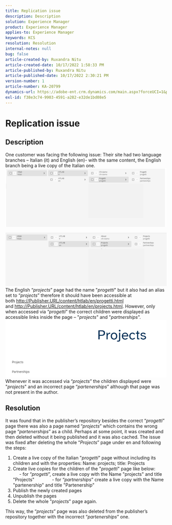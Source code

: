```yaml
---
title: Replication issue
description: Description
solution: Experience Manager
product: Experience Manager
applies-to: Experience Manager
keywords: KCS
resolution: Resolution
internal-notes: null
bug: false
article-created-by: Ruxandra Nitu
article-created-date: 10/17/2022 1:58:33 PM
article-published-by: Ruxandra Nitu
article-published-date: 10/17/2022 2:30:21 PM
version-number: 1
article-number: KA-20799
dynamics-url: https://adobe-ent.crm.dynamics.com/main.aspx?forceUCI=1&pagetype=entityrecord&etn=knowledgearticle&id=dc9880c5-234e-ed11-bba2-0022480866ad
exl-id: f38e3c74-9903-4591-a282-e32de1bd08e5
---
```

# Replication issue

## Description


One customer was facing the following issue:
 Their site had two language branches – Italian (it) and English (en)- with the same content, the English branch being a live copy of the Italian one.
 ![](assets/___dd0dcf2f-284e-ed11-bba2-0022480866ad___.png)

 ![](assets/___e50dcf2f-284e-ed11-bba2-0022480866ad___.png)
 The English “*projects*” page had the name "*progetti*" but it also had an alias set to “*projects*” therefore it should have been accessible at both http://Publisher.URL/content/htlab/en/progetti.html and http://Publisher.URL/content/htlab/en/projects.html.
 However, only when accessed via “*progetti*” the correct children were displayed as accessible links inside the page – "*projects*" and "*partnerships*".
 ![](assets/___ea0dcf2f-284e-ed11-bba2-0022480866ad___.png)
 Whenever it was accessed via “*projects*” the children displayed were "*projects*" and an incorrect page “*partenerships*” although that page was not present in the author.


## Resolution


It was found that in the publisher’s repository besides the correct “*progetti*” page there was also a page named “*projects*” which contains the wrong page “*partenerships*” as a child. 
Perhaps at some point, it was created and then deleted without it being published and it was also cached.
The issue was fixed after deleting the whole “*Projects*” page under en and following the steps:

1. Create a live copy of the Italian "*progetti*" page without including its children and with the properties: Name: projects; title: Projects 
2. Create live copies for the children of the "*progetti*" page like below: 
             - for “*progetti*”, create a live copy with the Name "projects" and title "Projects" 
             - for “*partnerships*” create a live copy with the Name "partenership" and title "Partenership"
3. Publish the newly created pages
4. Unpublish the pages
5. Delete the whole "p*rojects*" page again.

This way, the “*projects*” page was also deleted from the publisher’s repository together with the incorrect “*partenerships*” one.
